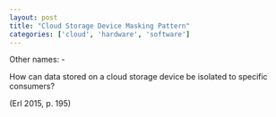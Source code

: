 ```yaml
---
layout: post
title: "Cloud Storage Device Masking Pattern"
categories: ['cloud', 'hardware', 'software']
---
```


Other names: -

How can data stored on a cloud storage device be isolated to specific consumers?

(Erl 2015, p. 195)
